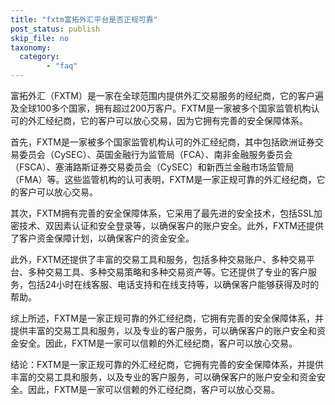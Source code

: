 ```yaml
---
title: "fxtm富拓外汇平台是否正规可靠"
post_status: publish
skip_file: no
taxonomy:
  category:
        - "faq"
---
```


富拓外汇（FXTM）是一家在全球范围内提供外汇交易服务的经纪商，它的客户遍及全球100多个国家，拥有超过200万客户。FXTM是一家被多个国家监管机构认可的外汇经纪商，它的客户可以放心交易，因为它拥有完善的安全保障体系。

首先，FXTM是一家被多个国家监管机构认可的外汇经纪商，其中包括欧洲证券交易委员会（CySEC）、英国金融行为监管局（FCA）、南非金融服务委员会（FSCA）、塞浦路斯证券交易委员会（CySEC）和新西兰金融市场监管局（FMA）等。这些监管机构的认可表明，FXTM是一家正规可靠的外汇经纪商，它的客户可以放心交易。

其次，FXTM拥有完善的安全保障体系，它采用了最先进的安全技术，包括SSL加密技术、双因素认证和安全登录等，以确保客户的账户安全。此外，FXTM还提供了客户资金保障计划，以确保客户的资金安全。

此外，FXTM还提供了丰富的交易工具和服务，包括多种交易账户、多种交易平台、多种交易工具、多种交易策略和多种交易资产等。它还提供了专业的客户服务，包括24小时在线客服、电话支持和在线支持等，以确保客户能够获得及时的帮助。

综上所述，FXTM是一家正规可靠的外汇经纪商，它拥有完善的安全保障体系，并提供丰富的交易工具和服务，以及专业的客户服务，可以确保客户的账户安全和资金安全。因此，FXTM是一家可以信赖的外汇经纪商，客户可以放心交易。

结论：FXTM是一家正规可靠的外汇经纪商，它拥有完善的安全保障体系，并提供丰富的交易工具和服务，以及专业的客户服务，可以确保客户的账户安全和资金安全。因此，FXTM是一家可以信赖的外汇经纪商，客户可以放心交易。
